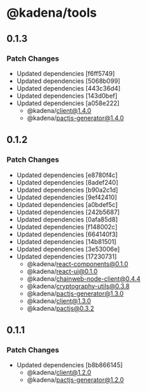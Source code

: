 # @kadena/tools

## 0.1.3

### Patch Changes

- Updated dependencies [f6ff5749]
- Updated dependencies [5068b099]
- Updated dependencies [443c36d4]
- Updated dependencies [143d0bef]
- Updated dependencies [a058e222]
  - @kadena/client@1.4.0
  - @kadena/pactjs-generator@1.4.0

## 0.1.2

### Patch Changes

- Updated dependencies [e8780f4c]
- Updated dependencies [8adef240]
- Updated dependencies [b90a2c1d]
- Updated dependencies [9ef42410]
- Updated dependencies [a0bdef5c]
- Updated dependencies [242b5687]
- Updated dependencies [0afa85d8]
- Updated dependencies [f148002c]
- Updated dependencies [664140f3]
- Updated dependencies [14b81501]
- Updated dependencies [3e53006e]
- Updated dependencies [17230731]
  - @kadena/react-components@0.1.0
  - @kadena/react-ui@0.1.0
  - @kadena/chainweb-node-client@0.4.4
  - @kadena/cryptography-utils@0.3.8
  - @kadena/pactjs-generator@1.3.0
  - @kadena/client@1.3.0
  - @kadena/pactjs@0.3.2

## 0.1.1

### Patch Changes

- Updated dependencies [b8b866145]
  - @kadena/client@1.2.0
  - @kadena/pactjs-generator@1.2.0
